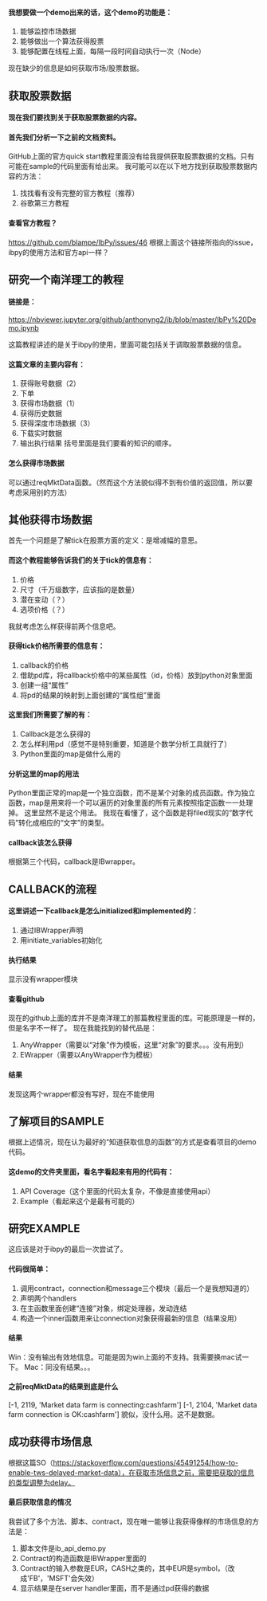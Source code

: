 #### 我想要做一个demo出来的话，这个demo的功能是：
1.	能够监控市场数据
2.	能够做出一个算法获得股票
3.	能够配置在线程上面，每隔一段时间自动执行一次（Node）

现在缺少的信息是如何获取市场/股票数据。

## 获取股票数据

#### 现在我们要找到关于获取股票数据的内容。

#### 首先我们分析一下之前的文档资料。
GitHub上面的官方quick start教程里面没有给我提供获取股票数据的文档。只有可能在sample的代码里面有给出来。
我可能可以在以下地方找到获取股票数据内容的方法：
1.	找找看有没有完整的官方教程（推荐）
2.	谷歌第三方教程

#### 查看官方教程？
https://github.com/blampe/IbPy/issues/46
根据上面这个链接所指向的issue，ibpy的使用方法和官方api一样？

## 研究一个南洋理工的教程
#### 链接是：
https://nbviewer.jupyter.org/github/anthonyng2/ib/blob/master/IbPy%20Demo.ipynb

这篇教程讲述的是关于ibpy的使用，里面可能包括关于调取股票数据的信息。

#### 这篇文章的主要内容有：
1.	获得账号数据（2）
2.	下单
3.	获得市场数据（1）
4.	获得历史数据
5.	获得深度市场数据（3）
6.	下载实时数据
7.	输出执行结果
括号里面是我们要看的知识的顺序。

#### 怎么获得市场数据
可以通过reqMktData函数。（然而这个方法貌似得不到有价值的返回值，所以要考虑采用别的方法）

## 其他获得市场数据

首先一个问题是了解tick在股票方面的定义：是增减幅的意思。

#### 而这个教程能够告诉我们的关于tick的信息有：
1.	价格
2.	尺寸（千万级数字，应该指的是数量）
3.	潜在变动（？）
4.	选项价格（？）

我就考虑怎么样获得前两个信息吧。

#### 获得tick价格所需要的信息有：
1.	callback的价格
2.	借助pd库，将callback价格中的某些属性（id，价格）放到python对象里面
3.	创建一组“属性”
4.	将pd的结果的映射到上面创建的“属性组”里面

#### 这里我们所需要了解的有：
1.	Callback是怎么获得的
2.	怎么样利用pd（感觉不是特别重要，知道是个数学分析工具就行了）
3.	Python里面的map是做什么用的

#### 分析这里的map的用法
Python里面正常的map是一个独立函数，而不是某个对象的成员函数。作为独立函数，map是用来将一个可以遍历的对象里面的所有元素按照指定函数一一处理掉。
这里显然不是这个用法。
我现在看懂了，这个函数是将filed现实的“数字代码”转化成相应的“文字”的类型。

#### callback该怎么获得
根据第三个代码，callback是IBwrapper。


## CALLBACK的流程
#### 这里讲述一下callback是怎么initialized和implemented的：
1.	通过IBWrapper声明
2.	用initiate_variables初始化

#### 执行结果
显示没有wrapper模块

#### 查看github
现在的github上面的库并不是南洋理工的那篇教程里面的库。可能原理是一样的，但是名字不一样了。
现在我能找到的替代品是：
1.	AnyWrapper（需要以“对象”作为模板，这里“对象”的要求。。。没有用到）
2.	EWrapper（需要以AnyWrapper作为模板）


#### 结果
发现这两个wrapper都没有写好，现在不能使用


## 了解项目的SAMPLE
根据上述情况，现在认为最好的“知道获取信息的函数”的方式是查看项目的demo代码。

#### 这demo的文件夹里面，看名字看起来有用的代码有：
1.	API Coverage（这个里面的代码太复杂，不像是直接使用api）
2.	Example（看起来这个是最有可能的）

## 研究EXAMPLE
这应该是对于ibpy的最后一次尝试了。

#### 代码很简单：
1.	调用contract，connection和message三个模块（最后一个是我想知道的）
2.	声明两个handlers
3.	在主函数里面创建“连接”对象，绑定处理器，发动连结
4.	构造一个inner函数用来让connection对象获得最新的信息（结果没用）


#### 结果
Win：没有输出有效地信息。可能是因为win上面的不支持。我需要换mac试一下。
Mac：同没有结果。。。


#### 之前reqMktData的结果到底是什么
[-1, 2119, 'Market data farm is connecting:cashfarm']
[-1, 2104, 'Market data farm connection is OK:cashfarm']
貌似，没什么用。这不是数据。

## 成功获得市场信息
根据这篇SO（https://stackoverflow.com/questions/45491254/how-to-enable-tws-delayed-market-data），在获取市场信息之前，需要把获取的信息的类型调整为delay。

#### 最后获取信息的情况
我尝试了多个方法、脚本、contract，现在唯一能够让我获得像样的市场信息的方法是：
1.	脚本文件是ib_api_demo.py
2.	Contract的构造函数是IBWrapper里面的
3.	Contract的输入参数是EUR，CASH之类的，其中EUR是symbol，（改成'FB'，'MSFT'会失效）
4.	显示结果是在server handler里面，而不是通过pd获得的数据



